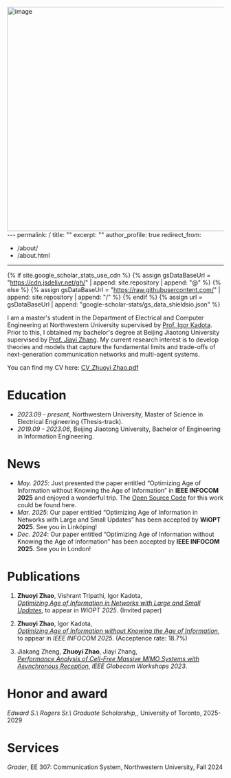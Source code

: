 <img width="522" alt="image" src="https://github.com/user-attachments/assets/8dd00de8-848f-4ff0-85bc-68da529b5938" />---
permalink: /
title: ""
excerpt: ""
author_profile: true
redirect_from: 
  - /about/
  - /about.html
---

{% if site.google_scholar_stats_use_cdn %}
{% assign gsDataBaseUrl = "https://cdn.jsdelivr.net/gh/" | append: site.repository | append: "@" %}
{% else %}
{% assign gsDataBaseUrl = "https://raw.githubusercontent.com/" | append: site.repository | append: "/" %}
{% endif %}
{% assign url = gsDataBaseUrl | append: "google-scholar-stats/gs_data_shieldsio.json" %}

<span class='anchor' id='about-me'></span>

I am a master's student in the Department of Electrical and Computer Engineering at Northwestern University supervised by [Prof. Igor Kadota](https://sites.northwestern.edu/kadota/). Prior to this, I obtained my bachelor's degree at Beijing Jiaotong University supervised by [Prof. Jiayi Zhang](https://sites.google.com/site/jiayizhang8650/). My current research interest is to develop theories and models that capture the fundamental limits and trade-offs of next-generation communication networks and multi-agent systems. 

You can find my CV here: [CV_Zhuoyi Zhao.pdf](/assets/CV_Zhuoyi_Zhao_Mar_2025.pdf)

# Education
- *2023.09 - present*, Northwestern University, Master of Science in Electrical Engineering (Thesis-track). 
- *2019.09 - 2023.06*, Beijing Jiaotong University, Bachelor of Engineering in Information Engineering. 

# News
- *May. 2025*: Just presented the paper entitled “Optimizing Age of Information without Knowing the Age of Information” in **IEEE INFOCOM 2025** and enjoyed a wonderful trip. The [Open Source Code](https://github.com/Net-X-Research-Group/AoI_Estimator/tree/main) for this work could be found here. 
- *Mar. 2025*: Our paper entitled “Optimizing Age of Information in Networks with Large and Small Updates” has been accepted by **WiOPT 2025**. See you in Linköping!
- *Dec. 2024*: Our paper entitled “Optimizing Age of Information without Knowing the Age of Information” has been accepted by **IEEE INFOCOM 2025**. See you in London!

# Publications 

1. **Zhuoyi Zhao**, Vishrant Tripathi, Igor Kadota,\
   *[Optimizing Age of Information in Networks with Large and Small Updates](https://arxiv.org/pdf/2503.23658)*, to appear in *WiOPT 2025*. (Invited paper)

2. **Zhuoyi Zhao**, Igor Kadota,  
   *[Optimizing Age of Information without Knowing the Age of Information](https://arxiv.org/pdf/2501.06688)*, to appear in *IEEE INFOCOM 2025*. (Acceptence rate: 18.7%)

3. Jiakang Zheng, **Zhuoyi Zhao**, Jiayi Zhang,  
   *[Performance Analysis of Cell-Free Massive MIMO Systems with Asynchronous Reception](https://arxiv.org/pdf/2210.08869)*, *IEEE Globecom Workshops 2023*.

# Honor and award
*Edward S.\ Rogers Sr.\ Graduate Scholarship,*, University of Toronto, 2025-2029

# Services
*Grader*, EE 307: Communication System, Northwestern University, Fall 2024


